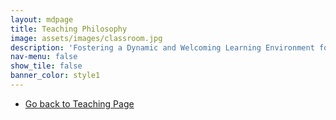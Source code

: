 ```yaml
---
layout: mdpage
title: Teaching Philosophy
image: assets/images/classroom.jpg
description: 'Fostering a Dynamic and Welcoming Learning Environment for All'
nav-menu: false
show_tile: false
banner_color: style1
---
```


<ul class="actions">
    <li><a href="/teaching.html#philosophy" class="button icon fa-arrow-left">Go back to Teaching Page</a></li>
</ul>